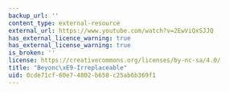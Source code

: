 ```yaml
---
backup_url: ''
content_type: external-resource
external_url: https://www.youtube.com/watch?v=2EwViQxSJJQ
has_external_licence_warning: true
has_external_license_warning: true
is_broken: ''
license: https://creativecommons.org/licenses/by-nc-sa/4.0/
title: "Beyonc\xE9-Irreplaceable"
uid: 0cde71cf-60e7-4802-b658-c25ab6b369f1
---
```

